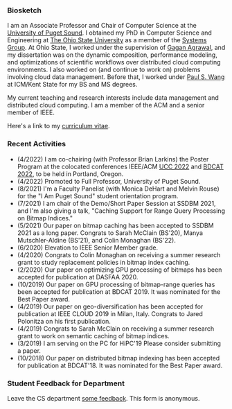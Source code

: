 ### Biosketch

I am an Associate Professor and Chair of Computer Science at the [University of Puget Sound](https://pugetsound.edu/mathematics-computer-science-current-students). I obtained my PhD in Computer Science and Engineering at [The Ohio State University](https://cse.osu.edu) as a member of the [Systems Group](https://cse.osu.edu/research/systems). At Ohio State, I worked under the supervision of [Gagan Agrawal](https://scholar.google.com/citations?user=kOUPR1sAAAAJ&hl=en), and my dissertation was on the dynamic composition, performance modeling, and optimizations of scientific workflows over distributed cloud computing environments. I also worked on (and continue to work on) problems involving cloud data management. Before that, I worked under [Paul S. Wang](https://en.wikipedia.org/wiki/Paul_S._Wang) at ICM/Kent State for my BS and MS degrees.

My current teaching and research interests include data management and distributed cloud computing. I am a member of the ACM and a senior member of IEEE.

Here's a link to my [curriculum vitae](CV.pdf).

### Recent Activities

- (4/2022) I am co-chairing (with Professor Brian Larkins) the Poster Program at the colocated conferences IEEE/ACM [UCC 2022](https://ucc-conference.org/) and [BDCAT 2022](https://bdcat-conference.org/), to be held in Portland, Oregon.
- (4/2022) Promoted to Full Professor, University of Puget Sound.
- (8/2021) I'm a Faculty Panelist (with Monica DeHart and Melvin Rouse) for the "I Am Puget Sound" student orientation program.
- (7/2021) I am chair of the Demo/Short Paper Session at SSDBM 2021, and I'm also giving a talk, "Caching Support for Range Query Processing on Bitmap Indices."
- (5/2021) Our paper on bitmap caching has been accepted to SSDBM 2021 as a long paper. Congrats to Sarah McClain (BS'20), Manya Mutschler-Aldine (BS'21), and Colin Monaghan (BS'22).
- (6/2020) Elevation to IEEE Senior Member grade.
- (4/2020) Congrats to Colin Monaghan on receiving a summer research grant to study replacement policies in bitmap index caching.
- (2/2020) Our paper on optimizing GPU processing of bitmaps has been accepted for publication at DASFAA 2020.
- (10/2019) Our paper on GPU processing of bitmap-range queries has been accepted for publication at BDCAT 2019. It was nominated for the Best Paper award.
- (4/2019) Our paper on geo-diversification has been accepted for publication at IEEE CLOUD 2019 in Milan, Italy. Congrats to Jared Polonitza on his first publication.
- (4/2019) Congrats to Sarah McClain on receiving a summer research grant to work on semantic caching of bitmap indices.
- (3/2019) I am serving on the PC for HiPC'19 Please consider submitting a paper.
- (10/2018) Our paper on distributed bitmap indexing has been accepted for publication at BDCAT'18. It was nominated for the Best Paper award.

### Student Feedback for Department

Leave the CS department [some feedback](https://forms.gle/Ltassc7BQkNfnnXB7). This form is anonymous.
